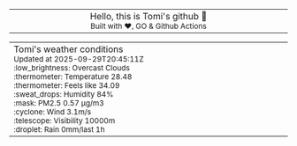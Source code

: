 
<div align="center">
<table>
<tbody>
<td align="center">
<img width="2000" height="0"><br>
Hello, this is Tomi's github 👋<br>
<sup>Built with ❤️, GO & Github Actions</sup><br>
<img width="2000" height="0">
</td>
</tbody>
</table>
</div>
<table>
<tbody>
<td align="left">
<img width="2000" height="0"><br>
Tomi's weather conditions<br>
<sup>Updated at 2025-09-29T20:45:11Z</sup><br>
<sup>:low_brightness: Overcast Clouds</sup><br>
<sup>:thermometer: Temperature 28.48 </sup><br>
<sup>:thermometer: Feels like 34.09</sup><br>
<sup>:sweat_drops: Humidity 84%</sup><br>
<sup>:mask: PM2.5 0.57 μg/m3</sup><br>
<sup>:cyclone: Wind 3.1m/s </sup><br>
<sup>:telescope: Visibility 10000m </sup><br>
<sup>:droplet: Rain 0mm/last 1h </sup><br>
<img width="2000" height="0">
</td>
<td align="left">
<img width="2000" height="0"><br>
<br>
<img width="2000" height="0">
</td>
</tbody>
</table>
</div>
    